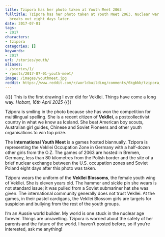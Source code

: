 ```yaml
---
title: Tzipora has her photo taken at Youth Meet 2063
fulltitle: Tzipora has her photo taken at Youth Meet 2063. Nuclear war in Germany
  breaks out eight days later.
date: 2017-07-01
tags:
- 2017
characters:
- tzipora
categories: []
keywords:
- 2017
url: /stories/youth/
aliases:
- /stories/1/
- /posts/2017-07-01-youth-meet/
image: /images/youthmeet.jpg
reddit: https://www.reddit.com/r/worldbuilding/comments/6kgbkb/tzipora_has_her_photo_taken_at_youth_meet_2063/
---
```

{{<note advice>}}
This is the first drawing I ever did for Vekllei. Things have come a long way. *Hobart, 16th April 2025*
{{</note>}}

Tzipora is smiling in the photo because she has won the competition for multilingual spelling. She is a recent citizen of **Vekllei**, a postcollectivist country in what we know as Iceland. She beat American boy scouts, Australian girl guides, Chinese and Soviet Pioneers and other youth organisations to win top prize.

The **International Youth Meet** is a games hosted biannually. Tzipora is representing the Vekllei Occupation Zone in Germany with a half-dozen other girls from the O.Z. The games of 2063 are hosted in Bremen, Germany, less than 80 kilometres from the Polish border and the site of a brief nuclear exchange between the U.S. occupation zones and Soviet Poland eight days after this photo was taken.

Tzipora wears the uniform of the **Vekllei Blossoms**, the female youth wing of Vekllei. She is eleven years old. The hammer and sickle pin she wears is not standard issue; it was pulled from a Soviet submariner hat she was given. The international community generally does not trust Vekllei. At the games, in their pastel cardigans, the Vekllei Blossom girls are targets for suspicion and bullying from the rest of the youth groups.

I’m an Aussie world builder. My world is one stuck in the nuclear age forever. Things are unravelling. Tzipora is worried about the safety of her parents and the future of the world. I haven’t posted before, so if you’re interested, ask me anything!
